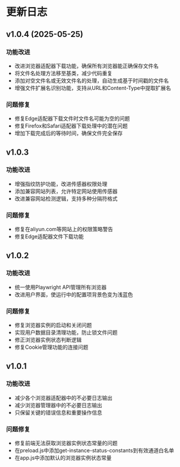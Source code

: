 # 更新日志

## v1.0.4 (2025-05-25)

### 功能改进
- 改进浏览器适配器下载功能，确保所有浏览器能正确保存文件名
- 将文件名处理方法移至基类，减少代码重复
- 添加对空文件名或无效文件名的处理，自动生成基于时间戳的文件名
- 增强文件扩展名识别功能，支持从URL和Content-Type中提取扩展名

### 问题修复
- 修复Edge适配器下载文件时文件名可能为空的问题
- 修复Firefox和Safari适配器下载处理中的潜在问题
- 增加下载完成后的等待时间，确保文件完全保存

## v1.0.3

### 功能改进
- 增强指纹防护功能，改进传感器权限处理
- 添加兼容网站列表，允许特定网站使用传感器
- 改进兼容网站检测逻辑，支持多种分隔符格式

### 问题修复
- 修复在aliyun.com等网站上的权限策略警告
- 修复Edge适配器文件下载功能

## v1.0.2

### 功能改进
- 统一使用Playwright API管理所有浏览器
- 改进用户界面，使运行中的配置项背景色变为浅蓝色

### 问题修复
- 修复浏览器实例的启动和关闭问题
- 实现用户数据目录清理功能，防止锁文件问题
- 修正浏览器实例状态判断逻辑
- 修复Cookie管理功能的连接问题

## v1.0.1

### 功能改进
- 减少各个浏览器适配器中的不必要日志输出
- 减少浏览器管理器中的不必要日志输出
- 只保留关键的错误信息和重要操作信息

### 问题修复
- 修复前端无法获取浏览器实例状态常量的问题
- 在preload.js中添加get-instance-status-constants到有效通道白名单
- 在app.js中添加默认的浏览器实例状态常量
